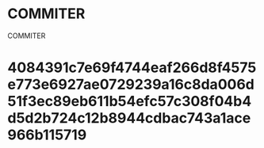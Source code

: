 # COMMITER
COMMITER






# 4084391c7e69f4744eaf266d8f4575e773e6927ae0729239a16c8da006d51f3ec89eb611b54efc57c308f04b4d5d2b724c12b8944cdbac743a1ace966b115719
